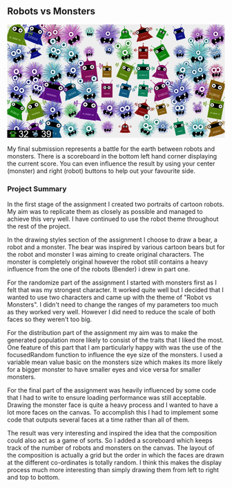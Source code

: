 ## Robots vs Monsters 

![alt text](https://raw.githubusercontent.com/LABCAT/robots-vs-monsters/master/preview.jpg)

My final submission represents a battle for the earth between robots and monsters. There is a scoreboard in the bottom left hand corner displaying the current score. 
You can even influence the result by using your center (monster) and right (robot) buttons to help out your favourite side. 

### Project Summary

In the first stage of the assignment I created two portraits of cartoon robots.  My aim was to replicate them as closely as possible and managed to achieve this very well. I have continued to use the robot theme throughout the rest of the project.

In the drawing styles section of the assignment I choose to draw a bear, a robot and a monster.  The bear was inspired by various cartoon bears but for the robot and monster I was aiming to create original characters.  The monster is completely original however the robot still contains a heavy influence from the one of the robots (Bender) i drew in part one.  

For the randomize part of the assignment I started with monsters first as I felt that was my strongest character.  It worked quite well but I decided that I wanted to use two characters and came up with the theme of "Robot vs Monsters". I didn't need to change the ranges of my parameters too much as they worked very well.  However I did need to reduce the scale of both faces so they weren't too big.

For the distribution part of the assignment my aim was to make the generated population more likely to consist of the traits that I liked the most.  One feature of this part that I am particularly happy with was the use of the focusedRandom function to influence the eye size of the monsters.  I used a variable mean value basic on the monsters size which makes its more likely for a bigger monster to have smaller eyes and vice versa for smaller monsters.

For the final part of the assignment was heavily influenced by some code that I had to write to ensure loading performance was still acceptable. Drawing the monster face is quite a heavy process and I wanted to have a lot more faces on the canvas. To accomplish this I had to implement some code that outputs several faces at a time rather than all of them.  

The result was very interesting and inspired the idea that the composition could also act as a game of sorts. So I added a scoreboard which keeps track of the number of robots and monsters on the canvas. The layout of the composition is actually a grid but the order in which the faces are drawn at the different co-ordinates is totally random.  I think this makes the display process much more interesting than simply drawing them from left to right and top to bottom. 
